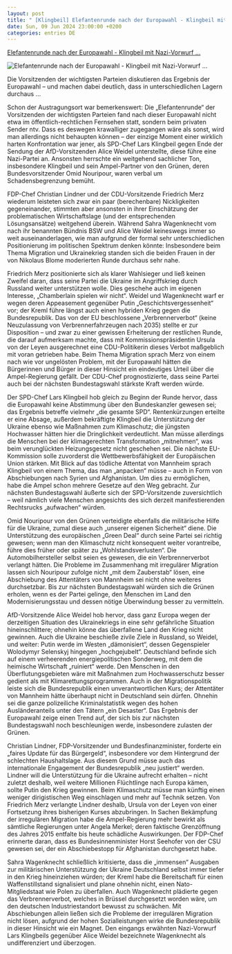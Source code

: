 ```yaml
---
layout: post
title: " [Klingbeil] Elefantenrunde nach der Europawahl - Klingbeil mit Nazi-Vorwurf ..."
date: Sun, 09 Jun 2024 23:00:00 +0200
categories: entries DE
---
```

[Elefantenrunde nach der Europawahl - Klingbeil mit Nazi-Vorwurf ...](https://www.cicero.de/innenpolitik/elefantenrunde-europawahl-klingbeil-nazi-vowurf-weidel)

![Elefantenrunde nach der Europawahl - Klingbeil mit Nazi-Vorwurf ...](https://assets.cicero.de/styles/cc_980x550/public/2024-06/467122876.jpg?itok=rTVbAHQA)

Die Vorsitzenden der wichtigsten Parteien diskutieren das Ergebnis der Europawahl – und machen dabei deutlich, dass in unterschiedlichen Lagern durchaus ...

Schon der Austragungsort war bemerkenswert: Die „Elefantenrunde“ der Vorsitzenden der wichtigsten Parteien fand nach dieser Europawahl nicht etwa im öffentlich-rechtlichen Fernsehen statt, sondern beim privaten Sender ntv. Dass es deswegen krawalliger zugegangen wäre als sonst, wird man allerdings nicht behaupten können – der einzige Moment einer wirklich harten Konfrontation war jener, als SPD-Chef Lars Klingbeil gegen Ende der Sendung der AfD-Vorsitzenden Alice Weidel unterstellte, diese führe eine Nazi-Partei an. Ansonsten herrschte ein weitgehend sachlicher Ton, insbesondere Klingbeil und sein Ampel-Partner von den Grünen, deren Bundesvorsitzender Omid Nouripour, waren verbal um Schadensbegrenzung bemüht.

FDP-Chef Christian Lindner und der CDU-Vorsitzende Friedrich Merz wiederum leisteten sich zwar ein paar (berechenbare) Nickligkeiten gegeneinander, stimmten aber ansonsten in ihrer Einschätzung der problematischen Wirtschaftslage (und der entsprechenden Lösungsansätze) weitgehend überein. Während Sahra Wagenknecht vom nach ihr benannten Bündnis BSW und Alice Weidel keineswegs immer so weit auseinanderlagen, wie man aufgrund der formal sehr unterschiedlichen Positionierung im politischen Spektrum denken könnte: Insbesondere beim Thema Migration und Ukrainekrieg standen sich die beiden Frauen in der von Nikolaus Blome moderierten Runde durchaus sehr nahe.

Friedrich Merz positionierte sich als klarer Wahlsieger und ließ keinen Zweifel daran, dass seine Partei die Ukraine im Angriffskrieg durch Russland weiter unterstützen wolle. Dies geschehe auch im eigenen Interesse, „Chamberlain spielen wir nicht“. Weidel und Wagenknecht warf er wegen deren Appeasement gegenüber Putin „Geschichtsvergessenheit“ vor; der Kreml führe längst auch einen hybriden Krieg gegen die Bundesrepublik. Das von der EU beschlossene „Verbrennerverbot“ (keine Neuzulassung von Verbrennerfahrzeugen nach 2035) stellte er zur Disposition – und zwar zu einer gewissen Erheiterung der restlichen Runde, die darauf aufmerksam machte, dass mit Kommissionspräsidentin Ursula von der Leyen ausgerechnet eine CDU-Politikerin dieses Verbot maßgeblich mit voran getrieben habe. Beim Thema Migration sprach Merz von einem nach wie vor ungelösten Problem, mit der Europawahl hätten die Bürgerinnen und Bürger in dieser Hinsicht ein eindeutiges Urteil über die Ampel-Regierung gefällt. Der CDU-Chef prognostizierte, dass seine Partei auch bei der nächsten Bundestagswahl stärkste Kraft werden würde.

Der SPD-Chef Lars Klingbeil hob gleich zu Beginn der Runde hervor, dass die Europawahl keine Abstimmung über den Bundeskanzler gewesen sei; das Ergebnis betreffe vielmehr „die gesamte SPD“. Rentenkürzungen erteilte er eine Absage, außerdem bekräftigte Klingbeil die Unterstützung der Ukraine ebenso wie Maßnahmen zum Klimaschutz; die jüngsten Hochwasser hätten hier die Dringlichkeit verdeutlicht. Man müsse allerdings die Menschen bei der klimagerechten Transformation „mitnehmen“, was beim verunglückten Heizungsgesetz nicht geschehen sei. Die nächste EU-Kommission solle zuvorderst die Wettbewerbsfähigkeit der Europäischen Union stärken. Mit Blick auf das tödliche Attentat von Mannheim sprach Klingbeil von einem Thema, das man „anpacken“ müsse – auch in Form von Abschiebungen nach Syrien und Afghanistan. Um dies zu ermöglichen, habe die Ampel schon mehrere Gesetze auf den Weg gebracht. Zur nächsten Bundestagswahl äußerte sich der SPD-Vorsitzende zuversichtlich – weil nämlich viele Menschen angesichts des sich derzeit manifestierenden Rechtsrucks „aufwachen“ würden.

Omid Nouripour von den Grünen verteidigte ebenfalls die militärische Hilfe für die Ukraine, zumal diese auch „unserer eigenen Sicherheit“ diene. Die Unterstützung des europäischen „Green Deal“ durch seine Partei sei richtig gewesen; wenn man den Klimaschutz nicht konsequent weiter vorantreibe, führe dies früher oder später zu „Wohlstandsverlusten“. Die Automobilhersteller selbst seien es gewesen, die ein Verbrennerverbot verlangt hätten. Die Probleme im Zusammenhang mit irregulärer Migration lassen sich Nouripour zufolge nicht „mit dem Zauberstab“ lösen, eine Abschiebung des Attentäters von Mannheim sei nicht ohne weiteres durchsetzbar. Bis zur nächsten Bundestagswahl würden sich die Grünen erholen, wenn es der Partei gelinge, den Menschen im Land den Modernisierungsstau und dessen nötige Überwindung besser zu vermitteln.

AfD-Vorsitzende Alice Weidel hob hervor, dass ganz Europa wegen der derzeitigen Situation des Ukrainekriegs in eine sehr gefährliche Situation hineinschlittere; ohnehin könne das überfallene Land den Krieg nicht gewinnen. Auch die Ukraine beschieße zivile Ziele in Russland, so Weidel, und weiter: Putin werde im Westen „dämonisiert“, dessen Gegenspieler Wolodymyr Selenskyj hingegen „hochgejubelt“. Deutschland befinde sich auf einem verheerenden energiepolitischen Sonderweg, mit dem die heimische Wirtschaft „ruiniert“ werde. Den Menschen in den Überflutungsgebieten wäre mit Maßnahmen zum Hochwasserschutz besser gedient als mit Klimarettungsprogrammen. Auch in der Migrationspolitik leiste sich die Bundesrepublik einen unverantwortlichen Kurs; der Attentäter von Mannheim hätte überhaupt nicht in Deutschland sein dürfen. Ohnehin sei die ganze polizeiliche Kriminalstatistik wegen des hohen Ausländeranteils unter den Tätern „ein Desaster“. Das Ergebnis der Europawahl zeige einen Trend auf, der sich bis zur nächsten Bundestagswahl noch beschleunigen werde, insbesondere zulasten der Grünen.

Christian Lindner, FDP-Vorsitzender und Bundesfinanzminister, forderte ein „faires Update für das Bürgergeld“, insbesondere vor dem Hintergrund der schlechten Haushaltslage. Aus diesem Grund müsse auch das internationale Engagement der Bundesrepublik „neu justiert“ werden. Lindner will die Unterstützung für die Ukraine aufrecht erhalten – nicht zuletzt deshalb, weil weitere Millionen Flüchtlinge nach Europa kämen, sollte Putin den Krieg gewinnen. Beim Klimaschutz müsse man künftig einen weniger dirigistischen Weg einschlagen und mehr auf Technik setzen. Von Friedrich Merz verlangte Lindner deshalb, Ursula von der Leyen von einer Fortsetzung ihres bisherigen Kurses abzubringen. In Sachen Bekämpfung der irregulären Migration habe die Ampel-Regierung mehr bewirkt als sämtliche Regierungen unter Angela Merkel; deren faktische Grenzöffnung des Jahres 2015 entfalte bis heute schädliche Auswirkungen. Der FDP-Chef erinnerte daran, dass es Bundesinnenminister Horst Seehofer von der CSU gewesen sei, der ein Abschiebestopp für Afghanistan durchgesetzt habe.

Sahra Wagenknecht schließlich kritisierte, dass die „immensen“ Ausgaben zur militärischen Unterstützung der Ukraine Deutschland selbst immer tiefer in den Krieg hineinziehen würden; der Kreml habe die Bereitschaft für einen Waffenstillstand signalisiert und plane ohnehin nicht, einen Nato-Mitgliedstaat wie Polen zu überfallen. Auch Wagenknecht plädierte gegen das Verbrennerverbot, welches in Brüssel durchgesetzt worden wäre, um den deutschen Industriestandort bewusst zu schwächen. Mit Abschiebungen allein ließen sich die Probleme der irregulären Migration nicht lösen, aufgrund der hohen Sozialleistungen wirke die Bundesrepublik in dieser Hinsicht wie ein Magnet. Den eingangs erwähnten Nazi-Vorwurf Lars Klingbeils gegenüber Alice Weidel bezeichnete Wagenknecht als undifferenziert und überzogen.

